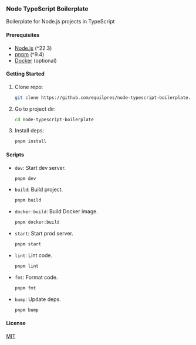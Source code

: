 ### Node TypeScript Boilerplate

Boilerplate for Node.js projects in TypeScript

#### Prerequisites

- [Node.js](https://nodejs.org/) (^22.3)
- [pnpm](https://pnpm.io/) (^9.4)
- [Docker](https://www.docker.com/) (optional)

#### Getting Started

1. Clone repo:

      ```bash
      git clone https://github.com/equilpres/node-typescript-boilerplate.git
      ```

2. Go to project dir:

      ```bash
      cd node-typescript-boilerplate
      ```

3. Install deps:

      ```bash
      pnpm install
      ```

#### Scripts

- `dev`: Start dev server.

     ```bash
     pnpm dev
     ```

- `build`: Build project.

     ```bash
     pnpm build
     ```

- `docker:build`: Build Docker image.

     ```bash
     pnpm docker:build
     ```

- `start`: Start prod server.

     ```bash
     pnpm start
     ```

- `lint`: Lint code.

     ```bash
     pnpm lint
     ```

- `fmt`: Format code.

     ```bash
     pnpm fmt
     ```

- `bump`: Update deps.

     ```bash
     pnpm bump
     ```

#### License

[MIT](LICENSE)
